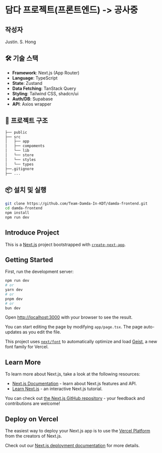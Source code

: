 # 담다 프로젝트(프론트엔드) -> 공사중

## 작성자
Justin. S. Hong

## 🛠️ 기술 스택

- **Framework**: Next.js (App Router)
- **Language**: TypeScript
- **State**: Zustand
- **Data Fetching**: TanStack Query
- **Styling**: Tailwind CSS, shadcn/ui
- **Auth/DB**: Supabase
- **API**: Axios wrapper

## 📁 프로젝트 구조
```bash
├── public
├── src
│   ├── app
│   ├── compoments
│   └── lib
│   └── store
│   └── styles
│   └── types
├──.gitignore
├── ...
``` 

## 📦 설치 및 실행

```bash
git clone https://github.com/Team-Damda-In-KDT/damda-frontend.git
cd damda-frontend
npm install
npm run dev
```

## Introduce Project
This is a [Next.js](https://nextjs.org) project bootstrapped with [`create-next-app`](https://nextjs.org/docs/app/api-reference/cli/create-next-app).

## Getting Started

First, run the development server:

```bash
npm run dev
# or
yarn dev
# or
pnpm dev
# or
bun dev
```

Open [http://localhost:3000](http://localhost:3000) with your browser to see the result.

You can start editing the page by modifying `app/page.tsx`. The page auto-updates as you edit the file.

This project uses [`next/font`](https://nextjs.org/docs/app/building-your-application/optimizing/fonts) to automatically optimize and load [Geist](https://vercel.com/font), a new font family for Vercel.

## Learn More

To learn more about Next.js, take a look at the following resources:

- [Next.js Documentation](https://nextjs.org/docs) - learn about Next.js features and API.
- [Learn Next.js](https://nextjs.org/learn) - an interactive Next.js tutorial.

You can check out [the Next.js GitHub repository](https://github.com/vercel/next.js) - your feedback and contributions are welcome!

## Deploy on Vercel

The easiest way to deploy your Next.js app is to use the [Vercel Platform](https://vercel.com/new?utm_medium=default-template&filter=next.js&utm_source=create-next-app&utm_campaign=create-next-app-readme) from the creators of Next.js.

Check out our [Next.js deployment documentation](https://nextjs.org/docs/app/building-your-application/deploying) for more details.
